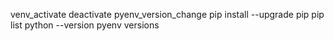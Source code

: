 venv_activate
deactivate
pyenv_version_change
pip install --upgrade pip
pip list
python --version
pyenv versions
